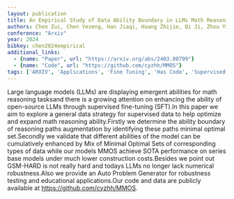 ```yaml
---
layout: publication
title: An Empirical Study of Data Ability Boundary in LLMs Math Reasoning
authors: Chen Zui, Chen Yezeng, Han Jiaqi, Huang Zhijie, Qi Ji, Zhou Yi
conference: "Arxiv"
year: 2024
bibkey: chen2024empirical
additional_links:
  - {name: "Paper", url: "https://arxiv.org/abs/2403.00799"}
  - {name: "Code", url: "https://github.com/cyzhh/MMOS"}
tags: ['ARXIV', 'Applications', 'Fine Tuning', 'Has Code', 'Supervised']
---
```

Large language models (LLMs) are displaying emergent abilities for math reasoning tasksand there is a growing attention on enhancing the ability of open-source LLMs through supervised fine-tuning (SFT).In this paper we aim to explore a general data strategy for supervised data to help optimize and expand math reasoning ability.Firstly we determine the ability boundary of reasoning paths augmentation by identifying these paths minimal optimal set.Secondly we validate that different abilities of the model can be cumulatively enhanced by Mix of Minimal Optimal Sets of corresponding types of data while our models MMOS achieve SOTA performance on series base models under much lower construction costs.Besides we point out GSM-HARD is not really hard and todays LLMs no longer lack numerical robustness.Also we provide an Auto Problem Generator for robustness testing and educational applications.Our code and data are publicly available at https://github.com/cyzhh/MMOS.
